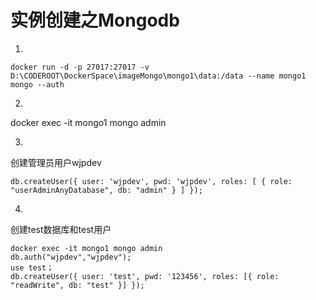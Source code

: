 # 实例创建之Mongodb

1.
```docker
docker run -d -p 27017:27017 -v D:\CODEROOT\DockerSpace\imageMongo\mongo1\data:/data --name mongo1 mongo --auth
```

2.
docker exec -it mongo1 mongo admin

3. 
创建管理员用户wjpdev
```
db.createUser({ user: 'wjpdev', pwd: 'wjpdev', roles: [ { role: "userAdminAnyDatabase", db: "admin" } ] });
```


4.
创建test数据库和test用户
```
docker exec -it mongo1 mongo admin
db.auth("wjpdev","wjpdev");
use test；
db.createUser({ user: 'test', pwd: '123456', roles: [{ role: "readWrite", db: "test" }] });
```



